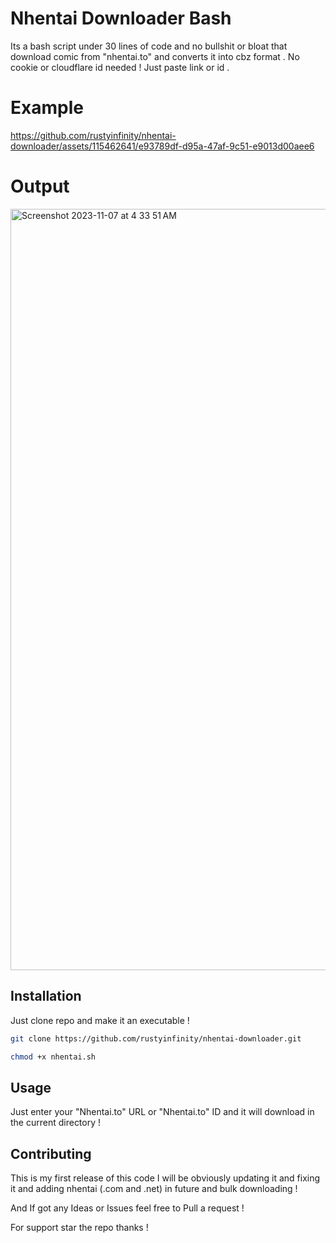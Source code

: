 # Nhentai Downloader Bash
Its a bash script under 30 lines of code and no bullshit or bloat that download comic from "nhentai.to" and converts it into cbz format .
No cookie or cloudflare id needed ! Just paste link or id .

# Example


https://github.com/rustyinfinity/nhentai-downloader/assets/115462641/e93789df-d95a-47af-9c51-e9013d00aee6



# Output
<img width="1218" alt="Screenshot 2023-11-07 at 4 33 51 AM" src="https://github.com/rustyinfinity/nhentai-downloader/assets/115462641/166db4f6-9c65-4f98-95bc-f3c8ff720fd1">


## Installation

Just clone repo and make it an executable !

```bash
git clone https://github.com/rustyinfinity/nhentai-downloader.git
```
```bash
chmod +x nhentai.sh
```

## Usage

Just enter your "Nhentai.to" URL or "Nhentai.to" ID and it will download in the current directory ! 

## Contributing

This is my first release of this code I will be obviously updating it and fixing it and adding nhentai (.com and .net) in future and bulk downloading !

And If got any Ideas or Issues feel free to Pull a request !

For support star the repo thanks !
